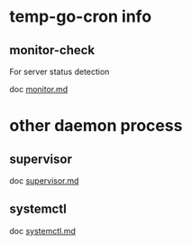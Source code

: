 # temp-go-cron info

## monitor-check

For server status detection

doc [monitor.md](monitor.md)

# other daemon process

## supervisor

doc [supervisor.md](supervisor.md)

## systemctl

doc [systemctl.md](systemctl.md)

